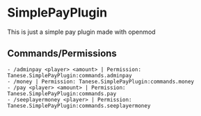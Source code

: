 # SimplePayPlugin
This is just a simple pay plugin made with openmod

## Commands/Permissions
```
- /adminpay <player> <amount> | Permission: Tanese.SimplePayPlugin:commands.adminpay
- /money | Permission: Tanese.SimplePayPlugin:commands.money
- /pay <player> <amount> | Permission: Tanese.SimplePayPlugin:commands.pay
- /seeplayermoney <player> | Permission: Tanese.SimplePayPlugin:commands.seeplayermoney
```

